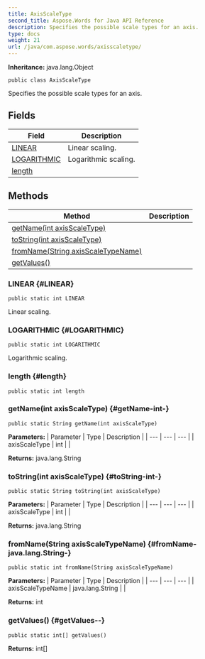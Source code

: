 ```yaml
---
title: AxisScaleType
second_title: Aspose.Words for Java API Reference
description: Specifies the possible scale types for an axis.
type: docs
weight: 21
url: /java/com.aspose.words/axisscaletype/
---
```


**Inheritance:**
java.lang.Object
```
public class AxisScaleType
```

Specifies the possible scale types for an axis.
## Fields

| Field | Description |
| --- | --- |
| [LINEAR](#LINEAR) | Linear scaling. |
| [LOGARITHMIC](#LOGARITHMIC) | Logarithmic scaling. |
| [length](#length) |  |
## Methods

| Method | Description |
| --- | --- |
| [getName(int axisScaleType)](#getName-int-) |  |
| [toString(int axisScaleType)](#toString-int-) |  |
| [fromName(String axisScaleTypeName)](#fromName-java.lang.String-) |  |
| [getValues()](#getValues--) |  |
### LINEAR {#LINEAR}
```
public static int LINEAR
```


Linear scaling.

### LOGARITHMIC {#LOGARITHMIC}
```
public static int LOGARITHMIC
```


Logarithmic scaling.

### length {#length}
```
public static int length
```


### getName(int axisScaleType) {#getName-int-}
```
public static String getName(int axisScaleType)
```




**Parameters:**
| Parameter | Type | Description |
| --- | --- | --- |
| axisScaleType | int |  |

**Returns:**
java.lang.String
### toString(int axisScaleType) {#toString-int-}
```
public static String toString(int axisScaleType)
```




**Parameters:**
| Parameter | Type | Description |
| --- | --- | --- |
| axisScaleType | int |  |

**Returns:**
java.lang.String
### fromName(String axisScaleTypeName) {#fromName-java.lang.String-}
```
public static int fromName(String axisScaleTypeName)
```




**Parameters:**
| Parameter | Type | Description |
| --- | --- | --- |
| axisScaleTypeName | java.lang.String |  |

**Returns:**
int
### getValues() {#getValues--}
```
public static int[] getValues()
```




**Returns:**
int[]
